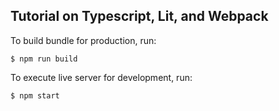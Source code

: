 ## Tutorial on Typescript, Lit, and Webpack
To build bundle for production, run:
```
$ npm run build
```
To execute live server for development, run:
```
$ npm start
```
